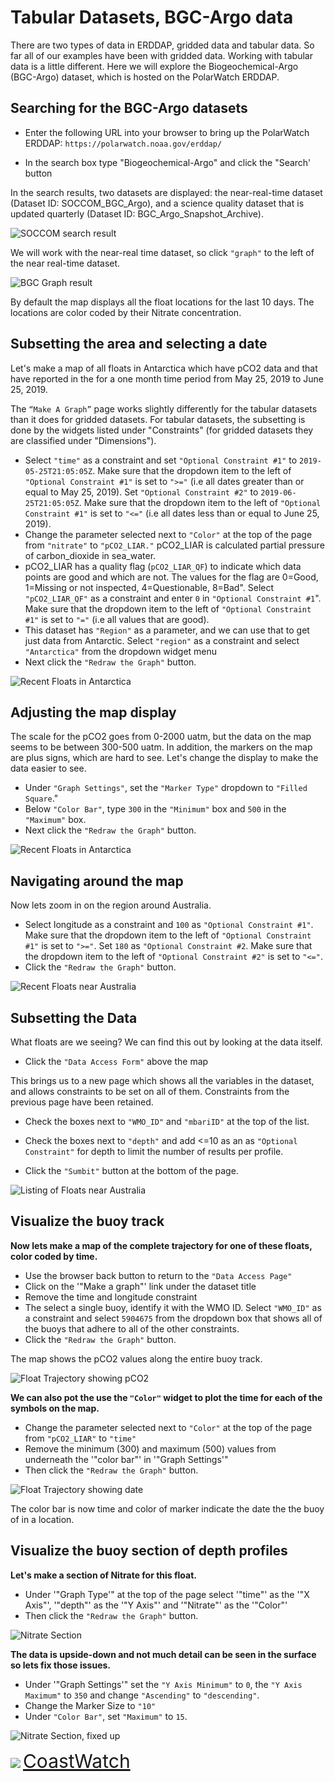 # Tabular Datasets, BGC-Argo data

There are two types of data in ERDDAP, gridded data and tabular data. So far all of our examples have been with gridded data.  Working with tabular data is a little different.  Here we will explore the Biogeochemical-Argo (BGC-Argo) dataset, which is hosted on the PolarWatch ERDDAP.

## Searching for the BGC-Argo datasets   

* Enter the following URL into your browser to bring up the PolarWatch ERDDAP: `https://polarwatch.noaa.gov/erddap/` 

* In the search box type "Biogeochemical-Argo" and click the "Search' button  

In the search results, two datasets are displayed: the near-real-time dataset (Dataset ID: SOCCOM_BGC_Argo), and a science quality dataset that is updated quarterly (Dataset ID: BGC_Argo_Snapshot_Archive).   

![SOCCOM search result](images/BGCDataListing.png)  

We will work with the near-real time dataset, so click `"graph"` to the left of the near real-time dataset. 

![BGC Graph result](images/BGCmap1.png) 

By default the map displays all the float locations for the last 10 days.  The locations are color coded by their Nitrate concentration. 

## Subsetting the area and selecting a date   

Let's make a map of all floats in Antarctica which have pCO2 data and that have reported in the for a one month time period from May 25, 2019 to June 25, 2019.   

The `“Make A Graph”` page works slightly differently for the tabular datasets than it does for gridded datasets. For tabular datasets, the subsetting is done by the widgets listed under "Constraints" (for gridded datasets they are classified under "Dimensions"). 

* Select `"time"` as a constraint and set `"Optional Constraint #1"` to `2019-05-25T21:05:05Z`. Make sure that the dropdown item to the left of `"Optional Constraint #1"` is set to `">="` (i.e all dates greater than or equal to May 25, 2019). Set `"Optional Constraint #2"` to `2019-06-25T21:05:05Z`. Make sure that the dropdown item to the left of `"Optional Constraint #1"` is set to `"<="` (i.e all dates less than or equal to June 25, 2019).  
* Change the parameter selected next to `"Color"` at the top of the page from `"nitrate"` to `"pCO2_LIAR."` pCO2_LIAR is calculated partial pressure of carbon_dioxide in sea_water.  
* pCO2_LIAR has a quality flag (`pCO2_LIAR_QF`) to indicate which data points are good and which are not. The values for the flag are 0=Good, 1=Missing or not inspected, 4=Questionable, 8=Bad". Select `"pCO2_LIAR_QF"` as a constraint and enter `0` in `"Optional Constraint #1`". Make sure that the dropdown item to the left of `"Optional Constraint #1"` is set to `"="` (i.e all values that are good).  
* This dataset has `"Region"` as a parameter, and we can use that to get just data from Antarctic.  Select `"region"` as a constraint and select `"Antarctica"` from the dropdown widget menu  
* Next click the `"Redraw the Graph"` button.  

![Recent Floats in Antarctica](images/BGCmap15.png) 

## Adjusting the map display

The scale for the pCO2 goes from 0-2000 uatm, but the data on the map seems to be between 300-500 uatm. In addition, the markers on the map are plus signs, which are hard to see. Let's change the display to make the data easier to see. 

* Under `"Graph Settings"`, set the `"Marker Type"` dropdown to `"Filled Square`."
* Below `"Color Bar"`, type `300` in the `"Minimum"` box and `500` in the `"Maximum"` box.  
* Next click the `"Redraw the Graph"` button. 


![Recent Floats in Antarctica](images/BGCmap2.png) 

## Navigating around the map

Now lets zoom in on the region around Australia. 

* Select longitude as a constraint and `100` as `"Optional Constraint #1"`. Make sure that the dropdown item to the left of `"Optional Constraint #1"` is set to `">="`. Set  `180` as `"Optional Constraint #2`. Make sure that the dropdown item to the left of `"Optional Constraint #2"` is set to `"<="`. 
* Click the `"Redraw the Graph"` button.  
 
![Recent Floats near Australia](images/BGCmap3.png)

## Subsetting the Data 

What floats are we seeing?  We can find this out by looking at the data itself.  

* Click the `"Data Access Form"` above the map  

This brings us to a new page which shows all the variables in the dataset, and allows constraints to be set on all of them. Constraints from the previous page have been retained. 

* Check the boxes next to `"WMO_ID"` and `"mbariID"` at the top of the list.
* Check the boxes next to `"depth"` and add <=10 as an as `"Optional Constraint"` for depth to limit the number of results per profile. 

* Click the `"Sumbit"` button at the bottom of the page.  

![Listing of Floats near Australia](images/FloatListing.png) 

## Visualize the buoy track  

__Now lets make a map of the complete trajectory for one of these floats, color coded by time.__  

* Use the browser back button to return to the `"Data Access Page"`
* Click on the '"Make a graph"' link under the dataset title 
* Remove the time and longitude constraint
* The select a single buoy, identify it with the WMO ID. Select `"WMO_ID"` as a constraint and select `5904675` from the dropdown box that shows all of the buoys that adhere to all of the other constraints.
* Click the `"Redraw the Graph"` button.  

The map shows the pCO2 values along the entire buoy track. 

![Float Trajectory showing pCO2](images/BGCmap45.png)

__We can also pot the use the `"Color"` widget to plot the time for each of the symbols on the map.__    

* Change the parameter selected next to `"Color"` at the top of the page from `"pCO2_LIAR"` to `"time"`
* Remove the minimum (300) and maximum (500) values from underneath the '"color bar"' in '"Graph Settings'" 
* Then click the `"Redraw the Graph"` button.  

![Float Trajectory showing date](images/BGCmap4.png)

The color bar is now time and color of marker indicate the date the the buoy of in a location. 

## Visualize the buoy section of depth profiles  

__Let's make a section of Nitrate for this float.__ 

* Under '"Graph Type'" at the top of the page select '"time"' as the '"X Axis"', '"depth"' as the '"Y Axis"' and '"Nitrate"' as the '"Color"'
* Then click the `"Redraw the Graph"` button.  


![Nitrate Section](images/BGCSection1.png)

__The data is upside-down and not much detail can be seen in the surface so lets fix those issues.__  

* Under '"Graph Settings'" set the `"Y Axis Minimum"` to `0`, the `"Y Axis Maximum"` to `350` and change  `"Ascending"` to `"descending"`. 
* Change the Marker Size to `"10"` 
* Under `"Color Bar"`, set `"Maximum"` to `15`. 

![Nitrate Section, fixed up](images/BGCSection2.png)  

![](images/cw_logo_80.png)  <span style="color:blue;font-size:30px;">[CoastWatch](https://coastwatch.noaa.gov/)</span>
